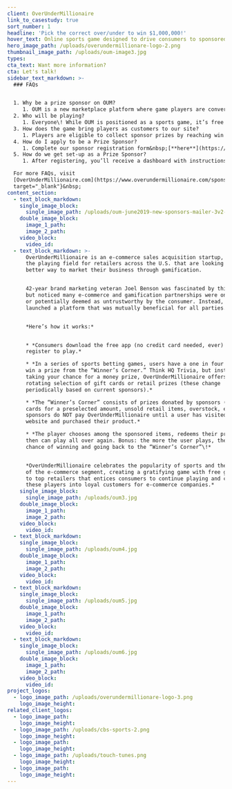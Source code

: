 ```yaml
---
client: OverUnderMillionaire
link_to_casestudy: true
sort_number: 1
headline: 'Pick the correct over/under to win $1,000,000!'
hover_text: Online sports game designed to drive consumers to sponsored products.
hero_image_path: /uploads/overundermillionare-logo-2.png
thumbnail_image_path: /uploads/oum-image3.jpg
types:
cta_text: Want more information?
cta: Let's talk!
sidebar_text_markdown: >-
  ### FAQs


  1. Why be a prize sponsor on OUM?
     1. OUM is a new marketplace platform where game players are converted into customers on E-commerce sites through prize redemption. No gimmicks, no hidden fees, just a game that brings customers to sponsor sites.
  2. Who will be playing?
     1. Everyone\! While OUM is positioned as a sports game, it’s free and easy to play with a chance to win a variety of prizes including the $1,000,000 Grand Prize. Based on preliminary research, we expect over one million daily players comprised of 70% men and 30% women, 18+ years of age.
  3. How does the game bring players as customers to our site?
     1. Players are eligible to collect sponsor prizes by reaching win streak levels along the way towards the $1,000,000 Grand Prize. Prizes are listed by category with description and links to sponsor’s website. Winning players selecting your prize are linked to your site for redemption.
  4. How do I apply to be a Prize Sponsor?
     1. Complete our sponsor registration form&nbsp;[**here**](https://www.overundermillionaire.com/sponsor/index.html#become-a-sponsor){: target="_blank"}.You’ll receive emailed instructions along with a dashboard log-in to submit your prize offer.
  5. How do we get set-up as a Prize Sponsor?
     1. After registering, you’ll receive a dashboard with instructions to use our prize banner template by entering your logo, prize and website hyperlink. You also have the option to design your own artwork for the prize banner. Access your dashboard anytime to track redemptions, add or delete prize offerings, etc.

  For more FAQs, visit
  [OverUnderMillionaire.com](https://www.overundermillionaire.com/sponsor/index.html){:
  target="_blank"}&nbsp;
content_section:
  - text_block_markdown:
    single_image_block:
      single_image_path: /uploads/oum-june2019-new-sponsors-mailer-3v2-linkedin-thumb.jpg
    double_image_block:
      image_1_path:
      image_2_path:
    video_block:
      video_id:
  - text_block_markdown: >-
      OverUnderMillionaire is an e-commerce sales acquisition startup, leveling
      the playing field for retailers across the U.S. that are looking for a
      better way to market their business through gamification.


      42-year brand marketing veteran Joel Benson was fascinated by this concept
      but noticed many e-commerce and gamification partnerships were one-sided
      or potentially deemed as untrustworthy by the consumer. Instead, he
      launched a platform that was mutually beneficial for all parties.


      *Here’s how it works:*


      * *Consumers download the free app (no credit card needed, ever) and
      register to play.*

      * *In a series of sports betting games, users have a one in four chance to
      win a prize from the “Winner’s Corner.” Think HQ Trivia, but instead of
      taking your chance for a money prize, OverUnderMillionaire offers a
      rotating selection of gift cards or retail prizes (these change
      periodically based on current sponsors).*

      * *The “Winner’s Corner” consists of prizes donated by sponsors (gift
      cards for a preselected amount, unsold retail items, overstock, etc.).The
      sponsors do NOT pay OverUnderMillionaire until a user has visited their
      website and purchased their product.*

      * *The player chooses among the sponsored items, redeems their prize, and
      then can play all over again. Bonus: the more the user plays, the higher
      chance of winning and going back to the “Winner’s Corner”\!*


      *OverUnderMillionaire celebrates the popularity of sports and the growth
      of the e-commerce segment, creating a gratifying game with free gift cards
      to top retailers that entices consumers to continue playing and converting
      these players into loyal customers for e-commerce companies.*
    single_image_block:
      single_image_path: /uploads/oum3.jpg
    double_image_block:
      image_1_path:
      image_2_path:
    video_block:
      video_id:
  - text_block_markdown:
    single_image_block:
      single_image_path: /uploads/oum4.jpg
    double_image_block:
      image_1_path:
      image_2_path:
    video_block:
      video_id:
  - text_block_markdown:
    single_image_block:
      single_image_path: /uploads/oum5.jpg
    double_image_block:
      image_1_path:
      image_2_path:
    video_block:
      video_id:
  - text_block_markdown:
    single_image_block:
      single_image_path: /uploads/oum6.jpg
    double_image_block:
      image_1_path:
      image_2_path:
    video_block:
      video_id:
project_logos:
  - logo_image_path: /uploads/overundermillionare-logo-3.png
    logo_image_height:
related_client_logos:
  - logo_image_path:
    logo_image_height:
  - logo_image_path: /uploads/cbs-sports-2.png
    logo_image_height:
  - logo_image_path:
    logo_image_height:
  - logo_image_path: /uploads/touch-tunes.png
    logo_image_height:
  - logo_image_path:
    logo_image_height:
---
```

